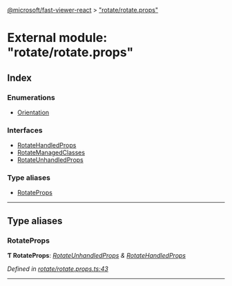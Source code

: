 [@microsoft/fast-viewer-react](../README.md) > ["rotate/rotate.props"](../modules/_rotate_rotate_props_.md)

# External module: "rotate/rotate.props"

## Index

### Enumerations

* [Orientation](../enums/_rotate_rotate_props_.orientation.md)

### Interfaces

* [RotateHandledProps](../interfaces/_rotate_rotate_props_.rotatehandledprops.md)
* [RotateManagedClasses](../interfaces/_rotate_rotate_props_.rotatemanagedclasses.md)
* [RotateUnhandledProps](../interfaces/_rotate_rotate_props_.rotateunhandledprops.md)

### Type aliases

* [RotateProps](_rotate_rotate_props_.md#rotateprops)

---

## Type aliases

<a id="rotateprops"></a>

###  RotateProps

**Ƭ RotateProps**: *[RotateUnhandledProps](../interfaces/_rotate_rotate_props_.rotateunhandledprops.md) & [RotateHandledProps](../interfaces/_rotate_rotate_props_.rotatehandledprops.md)*

*Defined in [rotate/rotate.props.ts:43](https://github.com/Microsoft/fast-dna/blob/164dd3ca/packages/fast-viewer-react/src/rotate/rotate.props.ts#L43)*

___

